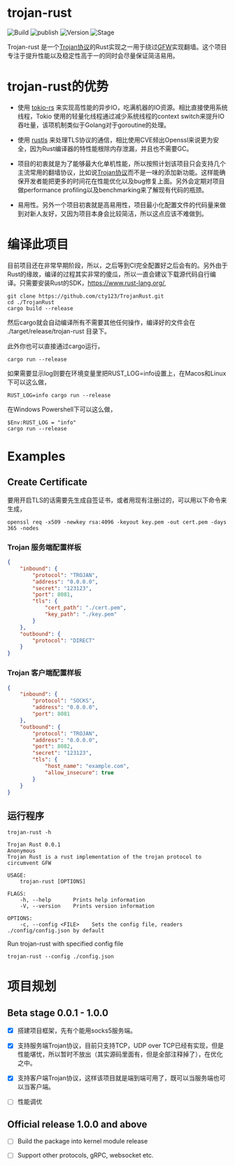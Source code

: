 # trojan-rust

![Build](https://github.com/cty123/TrojanRust/actions/workflows/build.yml/badge.svg) ![publish](https://github.com/cty123/TrojanRust/actions/workflows/publish.yml/badge.svg) ![Version](https://img.shields.io/github/v/release/cty123/TrojanRust) ![Stage](https://img.shields.io/badge/beta-blue.svg)

Trojan-rust 是一个[Trojan协议](https://trojan-gfw.github.io/trojan/protocol.html)的Rust实现之一用于绕过[GFW](https://en.wikipedia.org/wiki/Great_Firewall)实现翻墙。这个项目专注于提升性能以及稳定性高于一的同时会尽量保证简洁易用。

# trojan-rust的优势

* 使用 [tokio-rs](https://github.com/tokio-rs/tokio) 来实现高性能的异步IO，吃满机器的IO资源。相比直接使用系统线程，Tokio 使用的轻量化线程通过减少系统线程的context switch来提升IO吞吐量，该项机制类似于Golang对于goroutine的处理。

* 使用 [rustls](https://github.com/ctz/rustls) 来处理TLS协议的通信，相比使用CVE频出Openssl来说更为安全，因为Rust编译器的特性能根除内存泄漏，并且也不需要GC。

* 项目的初衷就是为了能够最大化单机性能，所以按照计划该项目只会支持几个主流常用的翻墙协议，比如说[Trojan协议](https://trojan-gfw.github.io/trojan/protocol.html)而不是一味的添加新功能。这样能确保开发者能把更多的时间花在性能优化以及bug修复上面。另外会定期对项目做performance profiling以及benchmarking来了解现有代码的瓶颈。

* 易用性。另外一个项目初衷就是高易用性，项目最小化配置文件的代码量来做到对新人友好，又因为项目本身会比较简洁，所以这点应该不难做到。

# 编译此项目

目前项目还在非常早期阶段，所以，之后等到CI完全配置好之后会有的。另外由于Rust的缘故，编译的过程其实非常的傻瓜，所以一直会建议下载源代码自行编译。只需要安装Rust的SDK，https://www.rust-lang.org/,
    
    git clone https://github.com/cty123/TrojanRust.git
    cd ./TrojanRust
    cargo build --release

然后cargo就会自动编译所有不需要其他任何操作，编译好的文件会在 ./target/release/trojan-rust 目录下。

此外你也可以直接通过cargo运行，

    cargo run --release

如果需要显示log则要在环境变量里把RUST_LOG=info设置上，在Macos和Linux下可以这么做，

    RUST_LOG=info cargo run --release

在Windows Powershell下可以这么做，

    $Env:RUST_LOG = "info"
    cargo run --release

# Examples

## Create Certificate

要用开启TLS的话需要先生成自签证书，或者用现有注册过的，可以用以下命令来生成，

    openssl req -x509 -newkey rsa:4096 -keyout key.pem -out cert.pem -days 365 -nodes

### Trojan 服务端配置样板
```json
{
    "inbound": {
        "protocol": "TROJAN",
        "address": "0.0.0.0",
        "secret": "123123",
        "port": 8081,
        "tls": {
            "cert_path": "./cert.pem",
            "key_path": "./key.pem"
        }
    },
    "outbound": {
        "protocol": "DIRECT"
    }
}
```
### Trojan 客户端配置样板
```json
{
    "inbound": {
        "protocol": "SOCKS",
        "address": "0.0.0.0",
        "port": 8081
    },
    "outbound": {
        "protocol": "TROJAN",
        "address": "0.0.0.0",
        "port": 8082,
        "secret": "123123",
        "tls": {
            "host_name": "example.com",
            "allow_insecure": true
        }
    }
}
```

## 运行程序

```
trojan-rust -h

Trojan Rust 0.0.1
Anonymous
Trojan Rust is a rust implementation of the trojan protocol to circumvent GFW

USAGE:
    trojan-rust [OPTIONS]

FLAGS:
    -h, --help       Prints help information
    -V, --version    Prints version information

OPTIONS:
    -c, --config <FILE>    Sets the config file, readers ./config/config.json by default
```

Run trojan-rust with specified config file

    trojan-rust --config ./config.json


# 项目规划 

## Beta stage 0.0.1 - 1.0.0
- [x] 搭建项目框架，先有个能用socks5服务端。

- [x] 支持服务端Trojan协议，目前只支持TCP，UDP over TCP已经有实现，但是性能堪忧，所以暂时不放出（其实源码里面有，但是全部注释掉了），在优化之中。

- [x] 支持客户端Trojan协议，这样该项目就是端到端可用了，既可以当服务端也可以当客户端。

- [ ] 性能调优

## Official release 1.0.0 and above
- [ ] Build the package into kernel module release

- [ ] Support other protocols, gRPC, websocket etc.
